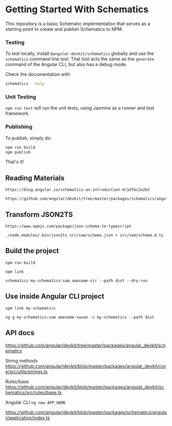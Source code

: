# Getting Started With Schematics

This repository is a basic Schematic implementation that serves as a starting point to create and publish Schematics to NPM.

### Testing

To test locally, install `@angular-devkit/schematics` globally and use the `schematics` command line tool. That tool acts the same as the `generate` command of the Angular CLI, but also has a debug mode.

Check the documentation with
```bash
schematics --help
```

### Unit Testing

`npm run test` will run the unit tests, using Jasmine as a runner and test framework.

### Publishing

To publish, simply do:

```bash
npm run build
npm publish
```

That's it!

## Reading Materials

```
https://blog.angular.io/schematics-an-introduction-dc1dfbc2a2b2

https://github.com/angular/devkit/tree/master/packages/schematics/angular/enum
```

## Transform JSON2TS

```
https://www.npmjs.com/package/json-schema-to-typescript

./node_modules/.bin/json2ts src/sam/schema.json > src/sam/schema.d.ts
```

## Build the project

```
npm run build

npm link

schematics my-schematics:sam awesome-sir --path dist --dry-run
```

## Use inside Angular CLI project

```
npm link my-schematics

ng g my-schematics:sam awesome-sause -c my-schematics --path dist
```

## API docs

https://github.com/angular/devkit/tree/master/packages/angular_devkit/schematics

String methods
https://github.com/angular/devkit/blob/master/packages/angular_devkit/core/src/utils/strings.ts

Rules/base
https://github.com/angular/devkit/blob/master/packages/angular_devkit/schematics/src/rules/base.ts

Angular CLI `ng new APP_NAME`

https://github.com/angular/devkit/blob/master/packages/schematics/angular/application/index.ts